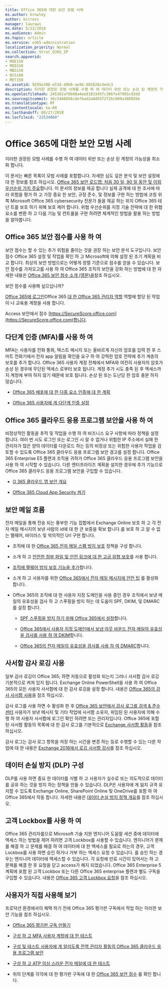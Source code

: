 ```yaml
---
title: Office 365에 대한 보안 모범 사례
ms.author: krowley
author: kccross
manager: laurawi
ms.date: 5/22/2018
ms.audience: Admin
ms.topic: article
ms.service: o365-administration
localization_priority: Normal
ms.collection: Strat_O365_IP
search.appverid:
- MOE150
- MED150
- MBS150
- BCS160
- MET150
ms.assetid: 9295e396-e53d-49b9-ae9b-0b5828cdedc3
description: 이러한 권장된 모범 사례를 수행 하 여 데이터 위반 또는 손상 된 계정의 가능성을 최소화 합니다.
ms.openlocfilehash: 245302af0b08a4ee8183345fc386fe47985c93dd
ms.sourcegitcommit: 36c5466056cdef6ad2a8d9372f2bc009a30892bb
ms.translationtype: MT
ms.contentlocale: ko-KR
ms.lasthandoff: 08/27/2018
ms.locfileid: "22534060"
---
```

# <a name="security-best-practices-for-office-365"></a>Office 365에 대한 보안 모범 사례

이러한 권장된 모범 사례를 수행 하 여 데이터 위반 또는 손상 된 계정의 가능성을 최소화 합니다.
  
이 문서는 빠른 목록이 모범 사례를 포함합니다. 자세한 심도 깊은 분석 및 보안 설정에 대 한 정보를 참조 하십시오. [Office 365 보안 로드맵: 처음 30 일, 90 일 동안 및 이외 우선순위 가지 주요](security-roadmap.md)합니다. 이 문서의 정보를 제공 합니다 실제 공격에 대 한 조사에 따라 위험을 평가 하 고 가장 중요 한 보안, 규정 준수, 및 정보를 구현 하는 방법에 코칭 위쪽 Microsoft Office 365 cybersecurity 전문가 들을 제공 하는 위치 Office 365 테 넌 트를 보호 하기 위해 보호 제어 합니다. 위협 우선순위를 지정 기술 전략에 대 한 위협 요소를 변환 하 고 다음 기능 및 컨트롤을 구현 하려면 체계적인 방법을 활용 하는 방법을 알아봅니다.
  
## <a name="use-office-365-secure-score"></a>Office 365 보안 점수를 사용 하 여

보안 점수는 할 수 있는 추가 위험을 줄이는 것을 권장 하는 보안 분석 도구입니다. 보안 점수 Office 365 설정 및 작업을 확인 하 고 Microsoft에 의해 설정 된 초기 계획을 비교 합니다. 최상의 보안 방법으로는 어떻게 정렬 기준으로 점수를 얻을 수 있습니다. 보안 점수를 가져오고를 사용 하 여 Office 365 조직의 보안을 강화 하는 방법에 대 한 자세한 내용은 [Office 365 보안 점수 소개 (영문)을](office-365-secure-score.md)참조 하십시오.
  
보안 점수를 사용해 싶으십니까?
  
[Office 365에 로그인](https://www.office.com/signin)Office 365 [대 한 Office 365 관리자 역할](https://support.office.com/article/da585eea-f576-4f55-a1e0-87090b6aaa9d) 역할에 할당 된 작업이 나 교육용 계정을 사용 합니다.
  
Access 보안에서 점수 [https://SecureScore.office.com](https://SecureScore.office.com)합니다.
  
## <a name="use-multi-factor-authentication-mfa"></a>다단계 인증 (MFA)를 사용 하 여

MFA는 사용자를 전화 통화, 텍스트 메시지 또는 올바르게 자신의 암호를 입력 한 후 스마트 전화기에서 전자 app 알림을 확인을 요구 하 여 강력한 암호 전략에 추가 계층의 보호를 추가 합니다. Office 365 사용자 계정 전체에서 MFA와 여전히 사용자의 암호가 손상 된 경우에 무단된 액세스 로부터 보호 됩니다. 계정 추가 시도 충족 된 후 액세스까지 계정에 부여 하지 않기 때문에 보호 됩니다. 손상 된 또는 도난당 한 암호 충분 하지 않습니다.
  
- [Office 365 배포에 대 한 다중 요소 인증에 대 한 계획](https://support.office.com/article/043807b2-21db-4d5c-b430-c8a6dee0e6ba)
    
- [Office 365 사용자에 게 다단계 인증 설정](https://support.office.com/article/8f0454b2-f51a-4d9c-bcde-2c48e41621c6)
    
## <a name="use-office-365-cloud-app-security"></a>Office 365 클라우드 응용 프로그램 보안을 사용 하 여

비정상적인 활동을 추적 및 작업을 수행 하 여 비즈니스 요구 사항에 따라 정책을 설정 합니다. 여러 번 시도 로그인 또는 로그인 시 알 수 없거나 위험한 IP 주소에서 실패 한 관리자가 많은 양의 데이터를 다운로드 하는 등의 비정상 또는 위험한 사용자 작업을 검토할 수 있도록 Office 365 클라우드 응용 프로그램 보안 경고를 설정 합니다. Office 365 Enterprise E5 플랜과 조직용 귀하가 Office 365 클라우드 응용 프로그램 보안을 사용 하 여 시작할 수 있습니다. 다른 엔터프라이즈 계획을 설치한 경우에 추가 기능으로 Office 365 클라우드 응용 프로그램 보안을 구입할 수 있습니다.
  
- [O 365 클라우드 앱 보안 개요](office-365-cas-overview.md)
    
- [Office 365 Cloud App Security 켜기](turn-on-office-365-cas.md)
    
## <a name="secure-mail-flow"></a>보안 메일 흐름

전자 메일을 통해 전송 되는 풍부한 기능 집합에서 Exchange Online 보호 하 고 각 전자 메일 메시지의 보낸 사람의 id에 대 한 큰 보증을 확보 합니다.를 보호 하 고 알 수 없는 맬웨어, 바이러스 및 악의적인 Url 구현 합니다.
  
- 조직에 대 한 [Office 365 전자 메일 스팸 방지 보호](anti-spam-protection.md) 정책을 구성 합니다. 
    
- 소개 하 고 [안전한 첨부 파일 및 안전 링크에 대 한 고급 위협 보호](https://technet.microsoft.com/library/mt148491.aspx)를 사용 합니다.
    
- [조직에 맬웨어 방지 보호 기능을 추가](https://technet.microsoft.com/en-us/library/jj200669%28v=exchg.150%29.aspx)합니다.
    
- 소개 하 고 사용자를 위한 [Office 365에서 전자 메일 메시지에 안전 팁](safety-tips-in-office-365.md) 를 활성화 합니다. 
    
- Office 365의 조직에 대 한 사용자 지정 도메인을 사용 중인 경우 조직에서 보낸 메일의 유효성을 검사 하 고 스푸핑을 방지 하는 데 도움이 SPF, DKIM, 및 DMARC를 설정 합니다.
    
  - [SPF 스푸핑을 방지 하기 위해 Office 365에서 설정](https://technet.microsoft.com/en-us/library/dn789058%28v=exchg.150%29.aspx)합니다.
    
  - [Office 365에서 사용자 지정 도메인에서 보낸 아웃 바운드 전자 메일의 유효성을 검사를 사용 하 여 DKIM](https://technet.microsoft.com/en-us/library/dn789058%28v=exchg.150%29.aspx)합니다.
    
  - [Office 365의 전자 메일의 유효성을 검사를 사용 하 여 DMARC](https://technet.microsoft.com/library/mt734386%28v=exchg.150%29.aspx)합니다.
    
## <a name="enable-mailbox-audit-logging"></a>사서함 감사 로깅 사용

일부 감사 로깅이 Office 365; 하면 자동으로 활성화 되는지 그러나 사서함 감사 로깅 기본적으로 켜져 있지 됩니다. Exchange Online PowerShell을 사용 하 여 Office 365의 모든 사용자 사서함에 대 한 감사 로깅을 설정 합니다. 내용은 [Office 365의 감사 사서함 사용](https://go.microsoft.com/fwlink/p/?LinkID=626109)을 참조 하십시오.
  
감사 로그를 사용 하면 수 활성화 한 후 [Office 365 보안에서 감사 로그를 검색 &amp; 준수 센터](search-the-audit-log-in-security-and-compliance.md) 사용자가 보낸 메시지 및 기타 작업에 사서함 소유자, 위임된 된 사용자에 의해 수행 하 여 사용자 사서함에 로그인 확인 하려면 또는 관리자입니다. Office 365에 포함 된 사서함 활동의 목록에 대 한 감사 로그를 기본적으로 [Exchange 사서함 활동](search-the-audit-log-in-security-and-compliance.md#exchange-mailbox-activities)을 참조 하십시오.
  
감사 로그는 감사 로그 항목을 저장 하는 시간을 변경 하는 등로 수행할 수 있는 다른 작업에 대 한 내용은 [Exchange 2016에서 로깅 사서함 감사](https://technet.microsoft.com/en-us/library/ff459237%28v=exchg.160%29.aspx)를 참조 하십시오.
  
## <a name="configure-data-loss-prevention-dlp"></a>데이터 손실 방지 (DLP) 구성

DLP를 사용 하면 중요 한 데이터를 식별 하 고 사용자가 실수로 또는 의도적으로 데이터를 공유 하는 것을 방지 하는 정책을 만들 수 있습니다. DLP은 사용자에 게 잃지 규격 유지할 수 있도록 Exchange Online, SharePoint Online 및 OneDrive를 포함 하 여 Office 365에서 작동 합니다. 자세한 내용은 [데이터 손실 방지 정책 개요](data-loss-prevention-policies.md)를 참조 하십시오.
  
## <a name="use-customer-lockbox"></a>고객 Lockbox를 사용 하 여

Office 365 관리자를으로 Microsoft 기술 지원 엔지니어 도움말 세션 중에 데이터에 액세스 하는 방법을 제어 하려면 고객 Lockbox를 사용할 수 있습니다. 엔지니어가 문제를 해결 하 고 문제를 해결 하 여 데이터에 대 한 액세스를 필요로 하는의 경우, 고객 Lockbox를 사용 하면 승인 하거나 거부 하는 액세스 요청 수 있습니다. 를 승인 하는 경우는 엔지니어 데이터에 액세스할 수 있습니다. 각 요청에 만료 시간이 있어서는 하 고 문제를 해결 한 후 요청을 닫고 access가 해지 되었습니다. Office 365 Enterprise 5 계획에 포함 된 고객 Lockbox 또는 다른 Office 365 enterprise 플랜과 별도 구독을 구입할 수 있습니다. 내용은 [Office 365 고객 Lockbox 요청](https://support.office.com/article/36f9cdd1-e64c-421b-a7e4-4a54d16440a2)을 참조 하십시오.
  
## <a name="try-it-yourself"></a>사용자가 직접 사용해 보기
<a name="SecureScore"> </a>

프로덕션 환경에서이 채택 하기 전에 Office 365 평가판 구독에서 작업 하는 이러한 보안 기능을 참조 하십시오.
  
- [Office 365 평가판 구독 만들기](https://technet.microsoft.com/library/mt736406.aspx)
    
- [구성 하 고 MFA 사용자 계정에 대 한 테스트](https://technet.microsoft.com/library/mt492459.aspx)
    
- [구성 및 테스트 사용자에 게 알리도록 전역 관리자 활동의 Office 365 클라우드 응용 프로그램 보안](https://technet.microsoft.com/library/mt757250.aspx)
    
- [구성 하 고 ATP 의심 스러운 전자 메일에 대 한 테스트](https://technet.microsoft.com/library/mt490479.aspx)
    
- 위의 단계를 각각에 대 한 평가판 구독에 대 한 [Office 365 보안 점수](https://securescore.office.com/) 를 확인 합니다. 
    

